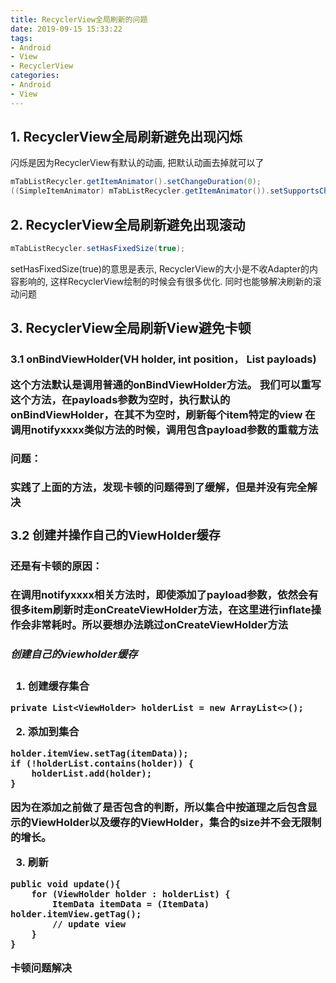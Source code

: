 ```yaml
---
title: RecyclerView全局刷新的问题
date: 2019-09-15 15:33:22
tags:
- Android
- View
- RecyclerView
categories:
- Android
- View
---
```


## 1. RecyclerView全局刷新避免出现闪烁

闪烁是因为RecyclerView有默认的动画, 把默认动画去掉就可以了

```java
mTabListRecycler.getItemAnimator().setChangeDuration(0);
((SimpleItemAnimator) mTabListRecycler.getItemAnimator()).setSupportsChangeAnimations(false);
```

## 2. RecyclerView全局刷新避免出现滚动

```java
mTabListRecycler.setHasFixedSize(true);
```
setHasFixedSize(true)的意思是表示, RecyclerView的大小是不收Adapter的内容影响的, 这样RecyclerView绘制的时候会有很多优化. 同时也能够解决刷新的滚动问题

## 3. RecyclerView全局刷新View避免卡顿

### 3.1 onBindViewHolder(VH holder, int position， List<Object> payloads)

这个方法默认是调用普通的onBindViewHolder方法。
我们可以重写这个方法，在payloads参数为空时，执行默认的onBindViewHolder，在其不为空时，刷新每个item特定的view
在调用notifyxxxx类似方法的时候，调用包含payload参数的重载方法

#### 问题：
实践了上面的方法，发现卡顿的问题得到了缓解，但是并没有完全解决

### 3.2 创建并操作自己的ViewHolder缓存

#### 还是有卡顿的原因：

在调用notifyxxxx相关方法时，即使添加了payload参数，依然会有很多item刷新时走onCreateViewHolder方法，在这里进行inflate操作会非常耗时。所以要想办法跳过onCreateViewHolder方法

##### 创建自己的viewholder缓存

1. 创建缓存集合
```
private List<ViewHolder> holderList = new ArrayList<>();
```

2. 添加到集合
```
holder.itemView.setTag(itemData));
if (!holderList.contains(holder)) {
    holderList.add(holder);
}
```
因为在添加之前做了是否包含的判断，所以集合中按道理之后包含显示的ViewHolder以及缓存的ViewHolder，集合的size并不会无限制的增长。

3. 刷新
```
public void update(){
    for (ViewHolder holder : holderList) { 
        ItemData itemData = (ItemData) holder.itemView.getTag();
        // update view
    }
}
```
卡顿问题解决